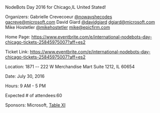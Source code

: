 NodeBots Day 2016 for Chicago,IL United Stated!

Organizers: Gabrielle Crevecoeur [@nowayshecodes](http://twitter.com/nowayshecodes) gacreve@microsoft.com
            David Giard [@davidgiard](http://twitter.com/davidgiard)  dgiard@microsoft.com
            Mike Hostetler [@mikehostetler](http://twitter.com/mikehostetler)  mike@epicfirm.com

Home Page: https://www.eventbrite.com/e/international-nodebots-day-chicago-tickets-25845975007?aff=es2

Ticket Link: https://www.eventbrite.com/e/international-nodebots-day-chicago-tickets-25845975007?aff=es2

Location: 1871 -- 222 W Merchandise Mart Suite 1212, IL 60654

Date: July 30, 2016

Hours: 9 AM - 5 PM

Expected # of attendees:60

Sponsors: Microsoft, [Table XI](http://tablexi.com)

